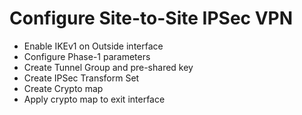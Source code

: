 # Configure Site-to-Site IPSec VPN

* Enable IKEv1 on Outside interface
* Configure Phase-1 parameters
* Create Tunnel Group and pre-shared key
* Create IPSec Transform Set
* Create Crypto map
* Apply crypto map to exit interface
